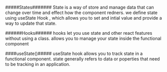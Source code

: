 
#####States#######
State is a way of store and manage  data  that can change over time 
and effect how the component redners.
we define  state   using useState Hook , which allows you to set 
and intial value and provide a way to update that state.

######Hooks######
hooks let you use state and other react features without using a class.
allows you to manage your state inside the functional component

####useState()#####
useState hook allows you to track state in a functional component.
state generally refers to data or poperties that need to be
tracking in an application.
